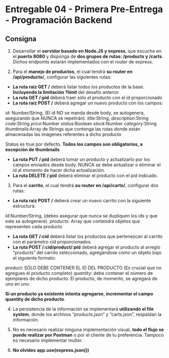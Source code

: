 # Entregable 04 - Primera Pre-Entrega - Programación Backend

## Consigna

1. Desarrollar el **servidor basado en Node.JS y express**, que escuche en el **puerto 8080** y disponga de **dos grupos de rutas: /products y /carts**. Dichos endpoints estarán implementados con el router de express.

2. Para el **manejo de productos**, el cual tendrá **su router en /api/products/**, configurar las siguientes rutas:

-  **La ruta raíz GET /** deberá listar todos los productos de la base. **Incluyendo la limitación ?limit** del desafío anterior
-  **La ruta GET /:pid** deberá traer sólo el producto con el id proporcionado
-  **La ruta raíz POST /** deberá agregar un nuevo producto con los campos:

_id_: Number/String, (El id NO se manda desde body, se autogenera, asegurando que NUNCA se repetirán).
_title_:String,
_description_:String
_code_:String
_price_:Number
_status_:Boolean
_stock_:Number
_category_:String
_thumbnails_:Array de Strings que contenga las rutas donde están almacenadas las imágenes referentes a dicho producto

Status es true por defecto.
**Todos los campos son obligatorios, a excepción de thumbnails**

-  **La ruta PUT /:pid** deberá tomar un producto y actualizarlo por los campos enviados desde body. NUNCA se debe actualizar o eliminar el id al momento de hacer dicha actualización.
-  **La ruta DELETE /:pid** deberá eliminar el producto con el pid indicado.

3. Para el **carrito**, el cual tendrá **su router en /api/carts/**, configurar dos rutas:

-  **La ruta raíz POST /** deberá crear un nuevo carrito con la siguiente estructura:

_Id_:Number/String, (debes asegurar que nunca se dupliquen los ids y que este se autogenere).
_products_: Array que contendrá objetos que representen cada producto

-  **La ruta GET /:cid** deberá listar los productos que pertenezcan al carrito con el parámetro cid proporcionados.
-  **La ruta POST /:cid/product/:pid** deberá agregar el producto al arreglo “products” del carrito seleccionado, agregándose como un objeto bajo el siguiente formato:

_product_: SÓLO DEBE CONTENER EL ID DEL PRODUCTO (Es crucial que no agregues el producto completo)
_quantity_: debe contener el número de ejemplares de dicho producto. El producto, de momento, se agregará de uno en uno.

**Si un producto ya existente intenta agregarse, incrementar el campo quantity de dicho producto**.

4. La persistencia de la información se implementará **utilizando el file system**, donde los archivos “products.json” y “carts.json”, respaldan la información.

5. No es necesario realizar ninguna implementación visual, **todo el flujo se puede realizar por Postman** o por el cliente de tu preferencia. Tampoco es necesario implementar multer.

6. **No olvides app.use(express.json())**
